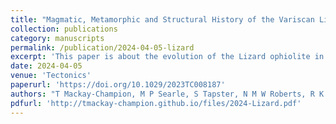 ```yaml
---
title: "Magmatic, Metamorphic and Structural History of the Variscan Lizard Ophiolite and Metamorphic Sole, Cornwall, UK"
collection: publications
category: manuscripts
permalink: /publication/2024-04-05-lizard
excerpt: 'This paper is about the evolution of the Lizard ophiolite in southwest England, and what is means for the onset of the Variscan orogeny.'
date: 2024-04-05
venue: 'Tectonics'
paperurl: 'https://doi.org/10.1029/2023TC008187'
authors: "T Mackay-Champion, M P Searle, S Tapster, N M W Roberts, R K Shail, R M Palin, G H Willment, J T Evans"
pdfurl: 'http://tmackay-champion.github.io/files/2024-Lizard.pdf'
---
```

